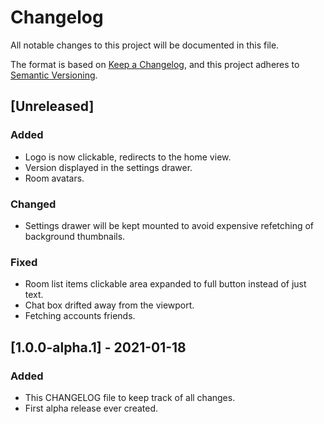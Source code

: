# Changelog
All notable changes to this project will be documented in this file.

The format is based on [Keep a Changelog](https://keepachangelog.com/en/1.0.0/),
and this project adheres to [Semantic Versioning](https://semver.org/spec/v2.0.0.html).

## [Unreleased]
### Added
- Logo is now clickable, redirects to the home view.
- Version displayed in the settings drawer.
- Room avatars.

### Changed
- Settings drawer will be kept mounted to avoid expensive refetching of background thumbnails.

### Fixed
- Room list items clickable area expanded to full button instead of just text.
- Chat box drifted away from the viewport.
- Fetching accounts friends.

## [1.0.0-alpha.1] - 2021-01-18
### Added
- This CHANGELOG file to keep track of all changes.
- First alpha release ever created.